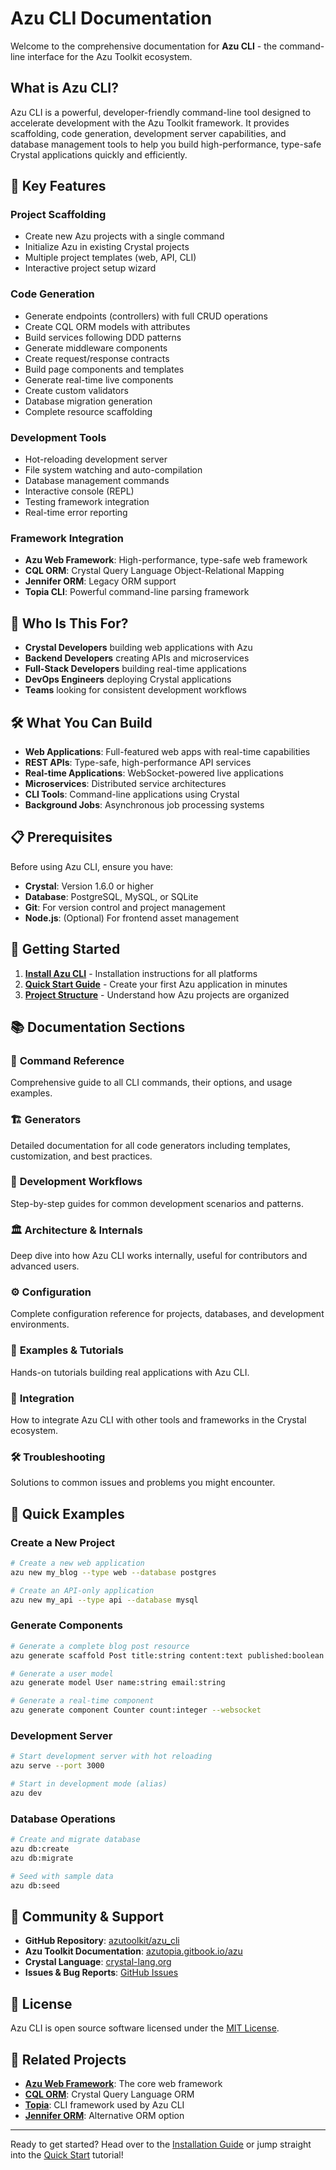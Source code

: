 # Azu CLI Documentation

Welcome to the comprehensive documentation for **Azu CLI** - the command-line interface for the Azu Toolkit ecosystem.

## What is Azu CLI?

Azu CLI is a powerful, developer-friendly command-line tool designed to accelerate development with the Azu Toolkit framework. It provides scaffolding, code generation, development server capabilities, and database management tools to help you build high-performance, type-safe Crystal applications quickly and efficiently.

## 🚀 Key Features

### **Project Scaffolding**

- Create new Azu projects with a single command
- Initialize Azu in existing Crystal projects
- Multiple project templates (web, API, CLI)
- Interactive project setup wizard

### **Code Generation**

- Generate endpoints (controllers) with full CRUD operations
- Create CQL ORM models with attributes
- Build services following DDD patterns
- Generate middleware components
- Create request/response contracts
- Build page components and templates
- Generate real-time live components
- Create custom validators
- Database migration generation
- Complete resource scaffolding

### **Development Tools**

- Hot-reloading development server
- File system watching and auto-compilation
- Database management commands
- Interactive console (REPL)
- Testing framework integration
- Real-time error reporting

### **Framework Integration**

- **Azu Web Framework**: High-performance, type-safe web framework
- **CQL ORM**: Crystal Query Language Object-Relational Mapping
- **Jennifer ORM**: Legacy ORM support
- **Topia CLI**: Powerful command-line parsing framework

## 🎯 Who Is This For?

- **Crystal Developers** building web applications with Azu
- **Backend Developers** creating APIs and microservices
- **Full-Stack Developers** building real-time applications
- **DevOps Engineers** deploying Crystal applications
- **Teams** looking for consistent development workflows

## 🛠️ What You Can Build

- **Web Applications**: Full-featured web apps with real-time capabilities
- **REST APIs**: Type-safe, high-performance API services
- **Real-time Applications**: WebSocket-powered live applications
- **Microservices**: Distributed service architectures
- **CLI Tools**: Command-line applications using Crystal
- **Background Jobs**: Asynchronous job processing systems

## 📋 Prerequisites

Before using Azu CLI, ensure you have:

- **Crystal**: Version 1.6.0 or higher
- **Database**: PostgreSQL, MySQL, or SQLite
- **Git**: For version control and project management
- **Node.js**: (Optional) For frontend asset management

## 🚦 Getting Started

1. **[Install Azu CLI](getting-started/installation.md)** - Installation instructions for all platforms
2. **[Quick Start Guide](getting-started/quick-start.md)** - Create your first Azu application in minutes
3. **[Project Structure](getting-started/project-structure.md)** - Understand how Azu projects are organized

## 📚 Documentation Sections

### 🔧 **Command Reference**

Comprehensive guide to all CLI commands, their options, and usage examples.

### 🏗️ **Generators**

Detailed documentation for all code generators including templates, customization, and best practices.

### 🔄 **Development Workflows**

Step-by-step guides for common development scenarios and patterns.

### 🏛️ **Architecture & Internals**

Deep dive into how Azu CLI works internally, useful for contributors and advanced users.

### ⚙️ **Configuration**

Complete configuration reference for projects, databases, and development environments.

### 📖 **Examples & Tutorials**

Hands-on tutorials building real applications with Azu CLI.

### 🔗 **Integration**

How to integrate Azu CLI with other tools and frameworks in the Crystal ecosystem.

### 🛠️ **Troubleshooting**

Solutions to common issues and problems you might encounter.

## 🌟 Quick Examples

### Create a New Project

```bash
# Create a new web application
azu new my_blog --type web --database postgres

# Create an API-only application
azu new my_api --type api --database mysql
```

### Generate Components

```bash
# Generate a complete blog post resource
azu generate scaffold Post title:string content:text published:boolean

# Generate a user model
azu generate model User name:string email:string

# Generate a real-time component
azu generate component Counter count:integer --websocket
```

### Development Server

```bash
# Start development server with hot reloading
azu serve --port 3000

# Start in development mode (alias)
azu dev
```

### Database Operations

```bash
# Create and migrate database
azu db:create
azu db:migrate

# Seed with sample data
azu db:seed
```

## 🤝 Community & Support

- **GitHub Repository**: [azutoolkit/azu_cli](https://github.com/azutoolkit/azu_cli)
- **Azu Toolkit Documentation**: [azutopia.gitbook.io/azu](https://azutopia.gitbook.io/azu/)
- **Crystal Language**: [crystal-lang.org](https://crystal-lang.org/)
- **Issues & Bug Reports**: [GitHub Issues](https://github.com/azutoolkit/azu_cli/issues)

## 📄 License

Azu CLI is open source software licensed under the [MIT License](https://github.com/azutoolkit/azu_cli/blob/master/LICENSE).

## 🔗 Related Projects

- **[Azu Web Framework](https://github.com/azutoolkit/azu)**: The core web framework
- **[CQL ORM](https://github.com/azutoolkit/cql)**: Crystal Query Language ORM
- **[Topia](https://github.com/azutoolkit/topia)**: CLI framework used by Azu CLI
- **[Jennifer ORM](https://imdrasil.github.io/jennifer.cr/)**: Alternative ORM option

---

Ready to get started? Head over to the [Installation Guide](getting-started/installation.md) or jump straight into the [Quick Start](getting-started/quick-start.md) tutorial!
